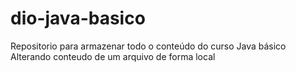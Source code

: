 # dio-java-basico
Repositorio para armazenar todo o conteúdo do curso Java básico
Alterando conteudo de um arquivo de forma local
